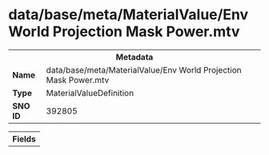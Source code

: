 <h1>data/base/meta/MaterialValue/Env World Projection Mask Power.mtv</h1><table><tr><th colspan="100%">Metadata</th></tr><tr><td><b>Name</b></td><td>data/base/meta/MaterialValue/Env World Projection Mask Power.mtv</td></tr><tr><td><b>Type</b></td><td>MaterialValueDefinition</td></tr><tr><td><b>SNO ID</b></td><td>392805</td></tr></table>

<table><tr><th colspan="100%">Fields</th></tr></table>

